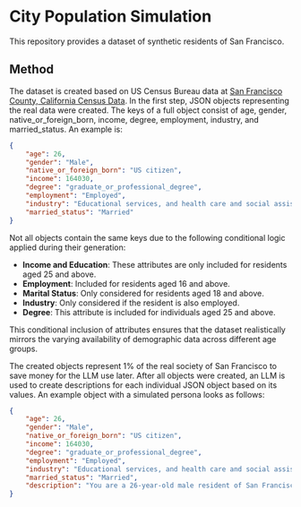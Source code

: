 # City Population Simulation

This repository provides a dataset of synthetic residents of San Francisco.

## Method

The dataset is created based on US Census Bureau data at [San Francisco County, California Census Data](https://data.census.gov/profile/San_Francisco_County,_California?g=050XX00US06075). In the first step, JSON objects representing the real data were created. The keys of a full object consist of age, gender, native_or_foreign_born, income, degree, employment, industry, and married_status. An example is:

```json
{
    "age": 26,
    "gender": "Male",
    "native_or_foreign_born": "US citizen",
    "income": 164030,
    "degree": "graduate_or_professional_degree",
    "employment": "Employed",
    "industry": "Educational services, and health care and social assistance",
    "married_status": "Married"
}
```

Not all objects contain the same keys due to the following conditional logic applied during their generation:

-  **Income and Education**: These attributes are only included for residents aged 25 and above.
-  **Employment**: Included for residents aged 16 and above.
-  **Marital Status**: Only considered for residents aged 18 and above.
-  **Industry**: Only considered if the resident is also employed.
-  **Degree**: This attribute is included for individuals aged 25 and above.

This conditional inclusion of attributes ensures that the dataset realistically mirrors the varying availability of demographic data across different age groups.

The created objects represent 1% of the real society of San Francisco to save money for the LLM use later. After all objects were created, an LLM is used to create descriptions for each individual JSON object based on its values. An example object with a simulated persona looks as follows:

```json
{
    "age": 26,
    "gender": "Male",
    "native_or_foreign_born": "US citizen",
    "income": 164030,
    "degree": "graduate_or_professional_degree",
    "employment": "Employed",
    "industry": "Educational services, and health care and social assistance",
    "married_status": "Married",
    "description": "You are a 26-year-old male resident of San Francisco, USA, who is a US citizen with an income of $164,030. You hold a graduate or professional degree, are employed in the educational services, health care, and social assistance industry, and are married."
}
```




